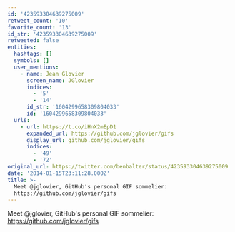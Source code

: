 ```yaml
---
id: '423593304639275009'
retweet_count: '10'
favorite_count: '13'
id_str: '423593304639275009'
retweeted: false
entities:
  hashtags: []
  symbols: []
  user_mentions:
    - name: Jean Glovier
      screen_name: JGlovier
      indices:
        - '5'
        - '14'
      id_str: '1604299658309804033'
      id: '1604299658309804033'
  urls:
    - url: https://t.co/iHnX2mEpD1
      expanded_url: https://github.com/jglovier/gifs
      display_url: github.com/jglovier/gifs
      indices:
        - '49'
        - '72'
original_url: https://twitter.com/benbalter/status/423593304639275009
date: '2014-01-15T23:11:28.000Z'
title: >-
  Meet @jglovier, GitHub's personal GIF sommelier:
  https://github.com/jglovier/gifs
---
```


Meet @jglovier, GitHub's personal GIF sommelier: https://github.com/jglovier/gifs
